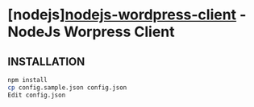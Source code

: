 [nodejs][nodejs-wordpress-client](http://nodejs.org/) - NodeJs Worpress Client
==================================================

INSTALLATION
------------

```bash
npm install
cp config.sample.json config.json
Edit config.json
```